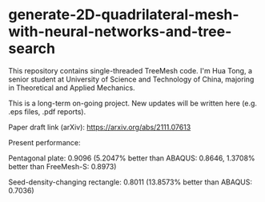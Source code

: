 # generate-2D-quadrilateral-mesh-with-neural-networks-and-tree-search
This repository contains single-threaded TreeMesh code. I'm Hua Tong, a senior student at University of Science and Technology of China, majoring in Theoretical and Applied Mechanics.

This is a long-term on-going project. New updates will be written here (e.g. .eps files, .pdf reports).

Paper draft link (arXiv): https://arxiv.org/abs/2111.07613

Present performance:

Pentagonal plate: 0.9096 (5.2047% better than ABAQUS: 0.8646, 1.3708% better than FreeMesh-S: 0.8973)

Seed-density-changing rectangle: 0.8011 (13.8573% better than ABAQUS: 0.7036)
